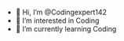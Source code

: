 - 👋 Hi, I’m @Codingexpert142
- 👀 I’m interested in Coding
- 🌱 I’m currently learning Coding


<!---
Codingexpert142/Codingexpert142 is a ✨ special ✨ repository because its `README.md` (this file) appears on your GitHub profile.
You can click the Preview link to take a look at your changes.
--->
